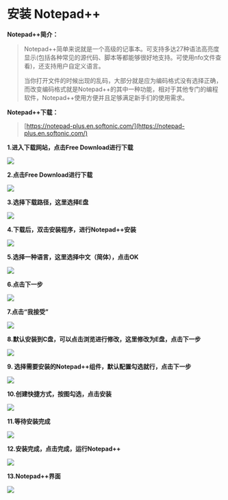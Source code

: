 # 安装 Notepad++

**Notepad++简介：**

>Notepad++简单来说就是一个高级的记事本。可支持多达27种语法高亮度显示(包括各种常见的源代码、脚本等都能够很好地支持。可使用nfo文件查看)，还支持用户自定义语言。
>
>当你打开文件的时候出现的乱码，大部分就是应为编码格式没有选择正确，而改变编码格式就是Notepad++的其中一种功能，相对于其他专门的编程软件，Notepad++使用方便并且足够满足新手们的使用需求。

**Notepad++下载：**

>[https://notepad-plus.en.softonic.com/](https://notepad-plus.en.softonic.com/)

**1.进入下载网站，点击Free Download进行下载**

![](/pic/ch3/3.1.3/1.png)

**2.点击Free Download进行下载**

![](/pic/ch3/3.1.3/2.png)

**3.选择下载路径，这里选择E盘**

![](/pic/ch3/3.1.3/3.png)

**4.下载后，双击安装程序，进行Notepad++安装**

![](/pic/ch3/3.1.3/4.png)

**5.选择一种语言，这里选择中文（简体），点击OK**

![](/pic/ch3/3.1.3/5.png)

**6.点击下一步**

![](/pic/ch3/3.1.3/6.png)

**7.点击“我接受”**

![](/pic/ch3/3.1.3/7.png)

**8.默认安装到C盘，可以点击浏览进行修改，这里修改为E盘，点击下一步**

![](/pic/ch3/3.1.3/8.png)

**9. 选择需要安装的Notepad++组件，默认配置勾选就行，点击下一步**

![](/pic/ch3/3.1.3/9.png)

**10.创建快捷方式，按图勾选，点击安装**

![](/pic/ch3/3.1.3/10.png)

**11.等待安装完成**

![](/pic/ch3/3.1.3/11.png)

**12.安装完成，点击完成，运行Notepad++**

![](/pic/ch3/3.1.3/12.png)

**13.Notepad++界面**

![](/pic/ch3/3.1.3/13.png)